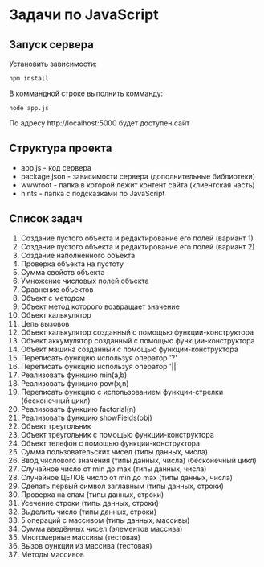 # Задачи по JavaScript

## Запуск сервера

Установить зависимости:
```
npm install
```

В коммандной строке выполнить комманду:
```
node app.js
```

По адресу http://localhost:5000 будет доступен сайт

## Структура проекта
- app.js - код сервера
- package.json - зависимости сервера (дополнительные библиотеки)
- wwwroot - папка в которой лежит контент сайта (клиентская часть)
- hints - папка с подсказками по JavaScript

## Список задач
1. Создание пустого объекта и редактирование его полей (вариант 1)
2. Создание пустого объекта и редактирование его полей (вариант 2)
3. Создание наполненного объекта
4. Проверка объекта на пустоту
5. Сумма свойств объекта
6. Умножение числовых полей объекта
7. Сравнение объектов
8. Объект с методом
9. Объект метод которого возвращает значение
10. Объект калькулятор
11. Цепь вызовов
12. Объект калькулятор созданный с помощью функции-конструктора
13. Объект аккумулятор созданный с помощью функции-конструктора
14. Объект машина созданный с помощью функции-конструктора
15. Переписать функцию используя оператор '?'
16. Переписать функцию используя оператор '||'
17. Реализовать функцию min(a,b)
18. Реализовать функцию pow(x,n)
19. Переписать функцию с использованием функции-стрелки (бесконечный цикл)
20. Реализовать функцию factorial(n)
21. Реализовать функцию showFields(obj)
22. Объект треугольник
23. Объект треугольник с помощью функции-конструктора
24. Объект телефон с помощью функции-конструктора
25. Сумма пользовательских чисел (типы данных, числа)
26. Ввод числового значения (типы данных, числа) (бесконечный цикл)
27. Случайное число от min до max (типы данных, числа)
28. Случайное ЦЕЛОЕ число от min до max (типы данных, числа)
29. Сделать первый символ заглавным (типы данных, строки)
30. Проверка на спам (типы данных, строки)
31. Усечение строки (типы данных, строки)
32. Выделить число (типы данных, строки)
33. 5 операций с массивом (типы данных, массивы)
34. Сумма введённых чисел (элементов массива)
35. Многомерные массивы (тестовая)
36. Вызов функции из массива (тестовая)
37. Методы массивов
